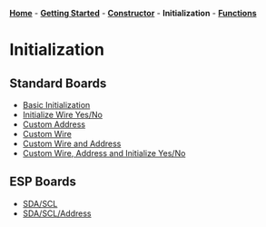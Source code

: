 [**Home**](https://porrey.github.io/max1704x) -
[**Getting Started**](https://porrey.github.io/max1704x/getting-started) -
[**Constructor**](https://porrey.github.io/max1704x/constructor) -
**Initialization** -
[**Functions**](https://porrey.github.io/max1704x/functions)
# Initialization
## Standard Boards
* [Basic Initialization](https://porrey.github.io/max1704x/initialization/basic)
* [Initialize Wire Yes/No](https://porrey.github.io/max1704x/initialization/wire-yes-no)
* [Custom Address](https://porrey.github.io/max1704x/initialization/)
* [Custom Wire](https://porrey.github.io/max1704x/initialization/)
* [Custom Wire and Address](https://porrey.github.io/max1704x/initialization/)
* [Custom Wire, Address and Initialize Yes/No](https://porrey.github.io/max1704x/initialization/)

## ESP Boards
* [SDA/SCL](https://porrey.github.io/max1704x/initialization/)
* [SDA/SCL/Address](https://porrey.github.io/max1704x/initialization/)